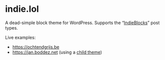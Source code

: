 # indie.lol

A dead-simple block theme for WordPress. Supports the “[IndieBlocks](https://indieblocks.xyz)” post types.

Live examples:
- https://ochtendgrijs.be
- https://jan.boddez.net (using a [child theme](https://github.com/janboddez/janboddeznet))
